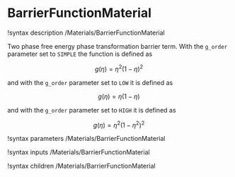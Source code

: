 
# BarrierFunctionMaterial
!syntax description /Materials/BarrierFunctionMaterial

Two phase free energy phase transformation barrier term.
With the `g_order` parameter set to `SIMPLE` the function is defined as

$$
g(\eta) = \eta^2(1-\eta)^2
$$

and with the  `g_order` parameter set to `LOW` it is defined as

$$
g(\eta) = \eta(1-\eta)
$$

and with the  `g_order` parameter set to `HIGH` it is defined as

$$
g(\eta) = \eta^2(1-\eta^2)^2
$$




!syntax parameters /Materials/BarrierFunctionMaterial

!syntax inputs /Materials/BarrierFunctionMaterial

!syntax children /Materials/BarrierFunctionMaterial
